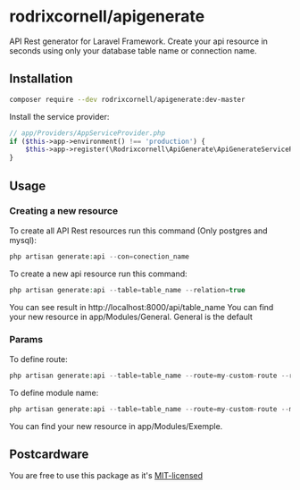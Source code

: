 # rodrixcornell/apigenerate
API Rest generator for Laravel Framework.
Create your api resource in seconds using only your database table name or connection name.

## Installation

```bash
composer require --dev rodrixcornell/apigenerate:dev-master
```

Install the service provider:

```php
// app/Providers/AppServiceProvider.php
if ($this->app->environment() !== 'production') {
	$this->app->register(\Rodrixcornell\ApiGenerate\ApiGenerateServiceProvider::class);
}
```

## Usage

### Creating a new resource

To create all API Rest resources run this command (Only postgres and mysql):
```php
php artisan generate:api --con=conection_name
```

To create a new api resource run this command:
```php
php artisan generate:api --table=table_name --relation=true
```
You can see result in http://localhost:8000/api/table_name
You can find your new resource in app/Modules/General.
General is the default
### Params

To define route:

```php
php artisan generate:api --table=table_name --route=my-custom-route --relation=true
```

To define module name:

```php
php artisan generate:api --table=table_name --route=my-custom-route --module=Exemple --relation=true
```
You can find your new resource in app/Modules/Exemple.

## Postcardware

You are free to use this package as it's [MIT-licensed](LICENSE.md)
